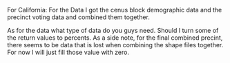 For California:
For the Data I got the cenus block demographic data and the precinct voting data
and combined them together.

As for the data what type of data do you guys need. Should I turn some of the return values to percents.
As a side note, for the final combined precint, there seems to be data that is lost when combining the
shape files together. For now I will just fill those value with zero.